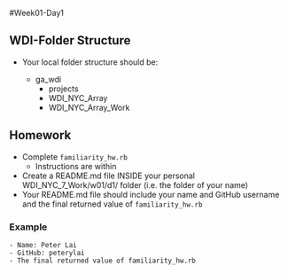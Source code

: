#Week01-Day1

## WDI-Folder Structure
- Your local folder structure should be:

    - ga_wdi
        - projects
        - WDI_NYC_Array
        - WDI_NYC_Array_Work

## Homework
- Complete `familiarity_hw.rb`
  - Instructions are within
- Create a README.md file INSIDE your personal WDI_NYC_7_Work/w01/d1/ folder (i.e. the folder of your name)
- Your README.md file should include your name and GitHub username and the final returned value of  `familiarity_hw.rb`

### Example
    - Name: Peter Lai
    - GitHub: peterylai
    - The final returned value of familiarity_hw.rb
